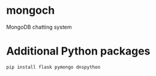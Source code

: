 # mongoch
MongoDB chatting system

# Additional Python packages
```pip install flask pymongo dnspython```  
